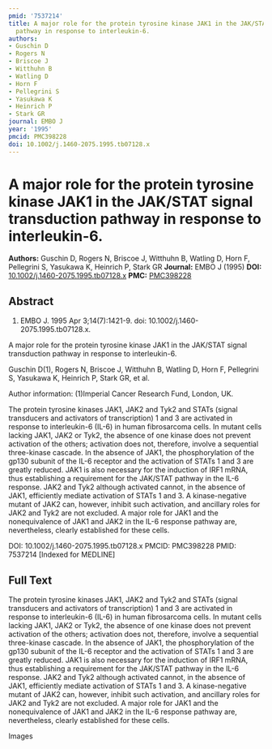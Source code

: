 ```yaml
---
pmid: '7537214'
title: A major role for the protein tyrosine kinase JAK1 in the JAK/STAT signal transduction
  pathway in response to interleukin-6.
authors:
- Guschin D
- Rogers N
- Briscoe J
- Witthuhn B
- Watling D
- Horn F
- Pellegrini S
- Yasukawa K
- Heinrich P
- Stark GR
journal: EMBO J
year: '1995'
pmcid: PMC398228
doi: 10.1002/j.1460-2075.1995.tb07128.x
---
```


# A major role for the protein tyrosine kinase JAK1 in the JAK/STAT signal transduction pathway in response to interleukin-6.
**Authors:** Guschin D, Rogers N, Briscoe J, Witthuhn B, Watling D, Horn F, Pellegrini S, Yasukawa K, Heinrich P, Stark GR
**Journal:** EMBO J (1995)
**DOI:** [10.1002/j.1460-2075.1995.tb07128.x](https://doi.org/10.1002/j.1460-2075.1995.tb07128.x)
**PMC:** [PMC398228](https://www.ncbi.nlm.nih.gov/pmc/articles/PMC398228/)

## Abstract

1. EMBO J. 1995 Apr 3;14(7):1421-9. doi: 10.1002/j.1460-2075.1995.tb07128.x.

A major role for the protein tyrosine kinase JAK1 in the JAK/STAT signal 
transduction pathway in response to interleukin-6.

Guschin D(1), Rogers N, Briscoe J, Witthuhn B, Watling D, Horn F, Pellegrini S, 
Yasukawa K, Heinrich P, Stark GR, et al.

Author information:
(1)Imperial Cancer Research Fund, London, UK.

The protein tyrosine kinases JAK1, JAK2 and Tyk2 and STATs (signal transducers 
and activators of transcription) 1 and 3 are activated in response to 
interleukin-6 (IL-6) in human fibrosarcoma cells. In mutant cells lacking JAK1, 
JAK2 or Tyk2, the absence of one kinase does not prevent activation of the 
others; activation does not, therefore, involve a sequential three-kinase 
cascade. In the absence of JAK1, the phosphorylation of the gp130 subunit of the 
IL-6 receptor and the activation of STATs 1 and 3 are greatly reduced. JAK1 is 
also necessary for the induction of IRF1 mRNA, thus establishing a requirement 
for the JAK/STAT pathway in the IL-6 response. JAK2 and Tyk2 although activated 
cannot, in the absence of JAK1, efficiently mediate activation of STATs 1 and 3. 
A kinase-negative mutant of JAK2 can, however, inhibit such activation, and 
ancillary roles for JAK2 and Tyk2 are not excluded. A major role for JAK1 and 
the nonequivalence of JAK1 and JAK2 in the IL-6 response pathway are, 
nevertheless, clearly established for these cells.

DOI: 10.1002/j.1460-2075.1995.tb07128.x
PMCID: PMC398228
PMID: 7537214 [Indexed for MEDLINE]

## Full Text

The protein tyrosine kinases JAK1, JAK2 and Tyk2 and STATs (signal transducers and activators of transcription) 1 and 3 are activated in response to interleukin-6 (IL-6) in human fibrosarcoma cells. In mutant cells lacking JAK1, JAK2 or Tyk2, the absence of one kinase does not prevent activation of the others; activation does not, therefore, involve a sequential three-kinase cascade. In the absence of JAK1, the phosphorylation of the gp130 subunit of the IL-6 receptor and the activation of STATs 1 and 3 are greatly reduced. JAK1 is also necessary for the induction of IRF1 mRNA, thus establishing a requirement for the JAK/STAT pathway in the IL-6 response. JAK2 and Tyk2 although activated cannot, in the absence of JAK1, efficiently mediate activation of STATs 1 and 3. A kinase-negative mutant of JAK2 can, however, inhibit such activation, and ancillary roles for JAK2 and Tyk2 are not excluded. A major role for JAK1 and the nonequivalence of JAK1 and JAK2 in the IL-6 response pathway are, nevertheless, clearly established for these cells.

Images
